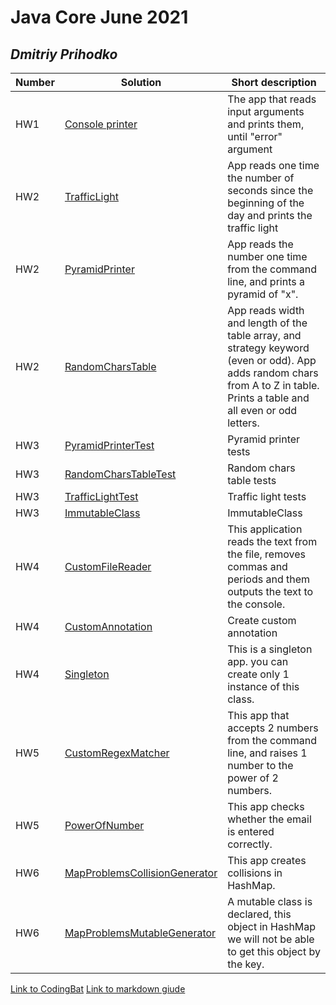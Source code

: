 # Java Core June 2021

## *Dmitriy Prihodko*

| Number | Solution  | Short description
| --- | --- | --- |
| HW1 | [Console printer](https://github.com/NikolaevArtem/Java_Core_June_2021/blob/feature/DmitriyPrihodko/src/main/java/homework_1) | The app that reads input arguments and prints them, until "error" argument |
| HW2 | [TrafficLight](https://github.com/NikolaevArtem/Java_Core_June_2021/tree/feature/DmitriyPrihodko/src/main/java/homework_2/traffic_light) | App reads one time the number of seconds since the beginning of the day and prints the traffic light|
| HW2 | [PyramidPrinter](./src/main/java/homework_2/traffic_light) | App reads the number one time from the command line, and prints a pyramid of "x". |
| HW2 | [RandomCharsTable](https://github.com/NikolaevArtem/Java_Core_June_2021/tree/feature/DmitriyPrihodko/src/main/java/homework_2/random_chars_table) | App reads width and length of the table array, and strategy keyword (even or odd). App adds random chars from A to Z in table. Prints a table and all even or odd letters.  |
| HW3 | [PyramidPrinterTest](https://github.com/NikolaevArtem/Java_Core_June_2021/tree/feature/DmitriyPrihodko/src/test/java/homework_2/pyramid_printer) | Pyramid printer tests |
| HW3 | [RandomCharsTableTest](https://github.com/NikolaevArtem/Java_Core_June_2021/tree/feature/DmitriyPrihodko/src/test/java/homework_2/random_chars_table) | Random chars table tests |
| HW3 | [TrafficLightTest](https://github.com/NikolaevArtem/Java_Core_June_2021/tree/feature/DmitriyPrihodko/src/test/java/homework_2/traffic_light) | Traffic light tests|
| HW3 | [ImmutableClass](https://github.com/NikolaevArtem/Java_Core_June_2021/tree/feature/DmitriyPrihodko/src/test/java/homework_3/ImmutableClass) | ImmutableClass|
| HW4 | [CustomFileReader](https://github.com/NikolaevArtem/Java_Core_June_2021/tree/feature/DmitriyPrihodko/src/test/java/homework_4/custom_file_reader) | This application reads the text from the file, removes commas and periods and them outputs the text to the console. |
| HW4 | [CustomAnnotation](https://github.com/NikolaevArtem/Java_Core_June_2021/tree/feature/DmitriyPrihodko/src/test/java/homework_4/custom_annotation) | Create custom annotation|
| HW4 | [Singleton](https://github.com/NikolaevArtem/Java_Core_June_2021/tree/feature/DmitriyPrihodko/src/test/java/homework_4/singleton) | This is a singleton app. you can create only 1 instance of this class.|
| HW5 | [CustomRegexMatcher](https://github.com/NikolaevArtem/Java_Core_June_2021/tree/feature/DmitriyPrihodko/src/test/java/homework_5/custom_regex_matcher) | This app that accepts 2 numbers from the command line, and raises 1 number to the power of 2 numbers.|
| HW5 | [PowerOfNumber](https://github.com/NikolaevArtem/Java_Core_June_2021/tree/feature/DmitriyPrihodko/src/test/java/homework_4/power_of_number) | This app checks whether the email is entered correctly.|
| HW6 | [MapProblemsCollisionGenerator](https://github.com/NikolaevArtem/Java_Core_June_2021/tree/feature/DmitriyPrihodko/src/main/java/homework_6/map_problems_generator) | This app creates collisions in HashMap.|
| HW6 | [MapProblemsMutableGenerator](https://github.com/NikolaevArtem/Java_Core_June_2021/tree/feature/DmitriyPrihodko/src/main/java/homework_6/map_problems_generator) | A mutable class is declared, this object in HashMap we will not be able to get this object by the key. |


[Link to CodingBat](https://codingbat.com/done?user=bomba_25@mail.ru&tag=8601275236)
[Link to markdown giude](https://github.com/adam-p/markdown-here/wiki/Markdown-Cheatsheet)
